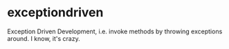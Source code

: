 # exceptiondriven
Exception Driven Development, i.e. invoke methods by throwing exceptions around. I know, it's crazy.

